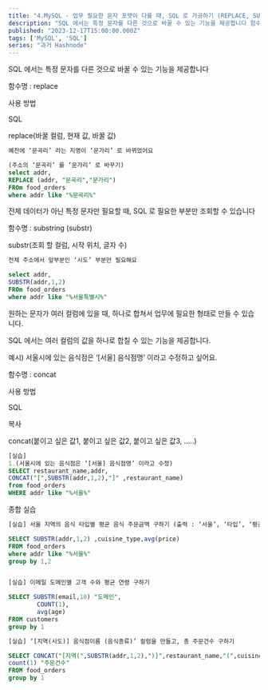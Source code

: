 ```yaml
---
title: "4.MySQL - 업무 필요한 문자 포맷이 다를 때, SQL 로 가공하기 (REPLACE, SUBSTRING, CONCAT)"
description: "SQL 에서는 특정 문자를 다른 것으로 바꿀 수 있는 기능을 제공합니다 함수명 : replace 사용 방법 SQL replace(바꿀 컬럼, 현재 값, 바꿀 값) 예전에 ‘문곡리’ 라는 지명이 ‘문가리’ 로 바뀌었어요 (주소의 ‘문곡리’ 를 ‘문가리’ 로 바꾸기) select addr, REPLACE (addr, \"문곡리\",\"문가리\") FROm food_orders where addr like \"%문곡리%\" 전체 데이터가 아닌 특정 문자만 ..."
published: "2023-12-17T15:00:00.000Z"
tags: ['MySQL', 'SQL']
series: "과거 Hashnode"
---
```


SQL 에서는 특정 문자를 다른 것으로 바꿀 수 있는 기능을 제공합니다

함수명 : replace

사용 방법

SQL

replace(바꿀 컬럼, 현재 값, 바꿀 값)

```sql
예전에 ‘문곡리’ 라는 지명이 ‘문가리’ 로 바뀌었어요

(주소의 ‘문곡리’ 를 ‘문가리’ 로 바꾸기)
select addr,
REPLACE (addr, "문곡리","문가리")
FROm food_orders
where addr like "%문곡리%"
```

전체 데이터가 아닌 특정 문자만 필요할 때, SQL 로 필요한 부분만 조회할 수 있습니다

함수명 : substring (substr)

substr(조회 할 컬럼, 시작 위치, 글자 수)

```sql
전체 주소에서 앞부분인 ‘시도’ 부분만 필요해요

select addr,
SUBSTR(addr,1,2)
FROm food_orders
where addr like "%서울특별시%"
```

원하는 문자가 여러 컬럼에 있을 때, 하나로 합쳐서 업무에 필요한 형태로 만들 수 있습니다.

SQL 에서는 여러 컬럼의 값을 하나로 합칠 수 있는 기능을 제공합니다.

예시) 서울시에 있는 음식점은 ‘\[서울\] 음식점명’ 이라고 수정하고 싶어요.

함수명 : concat

사용 방법

SQL

복사

concat(붙이고 싶은 값1, 붙이고 싶은 값2, 붙이고 싶은 값3, .....)

```sql
[실습]
1.(서울시에 있는 음식점은 ‘[서울] 음식점명’ 이라고 수정)
SELECT restaurant_name,addr,
CONCAT("[",SUBSTR(addr,1,2),"]" ,restaurant_name)
from food_orders
WHERE addr like "%서울%"
```

종합 실습

```sql
[실습] 서울 지역의 음식 타입별 평균 음식 주문금액 구하기 (출력 : ‘서울’, ‘타입’, ‘평균 금액’)

SELECT SUBSTR(addr,1,2) ,cuisine_type,avg(price)  
FROM food_orders
where addr like "%서울%"
group by 1,2


[실습] 이메일 도메인별 고객 수와 평균 연령 구하기

SELECT SUBSTR(email,10) "도메인",
		COUNT(1),
		avg(age)  
FROM customers
group by 1

[실습] ‘[지역(시도)] 음식점이름 (음식종류)’ 컬럼을 만들고, 총 주문건수 구하기

SELECT CONCAT("[지역(",SUBSTR(addr,1,2),")]",restaurant_name,"(",cuisine_type,")") "음식점 종류",
count(1) "주문건수"
FROM food_orders
group by 1
```